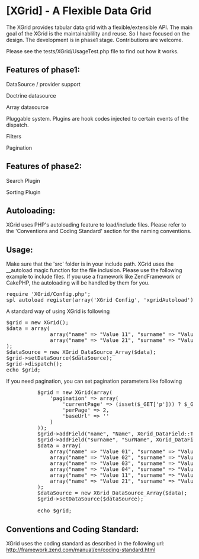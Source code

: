 [XGrid] - A Flexible Data Grid 
==================================================

The XGrid provides tabular data grid with a flexible/extensible API. 
The main goal of the XGrid is the maintainablility and reuse. So I have focused on the design. 
The development is in phase1 stage. Contributions are welcome. 

Please see the tests/XGrid/UsageTest.php file to find out how it works.

Features of phase1:
-------------------

DataSource / provider support

Doctrine datasource

Array datasource

Pluggable system. Plugins are hook codes injected to certain events of the dispatch.

Filters

Pagination

Features of phase2:
-------------------

Search Plugin

Sorting Plugin

Autoloading:
------------

XGrid uses PHP's autoloading feature to load/include files. Please refer to the 'Conventions and Coding Standard' section for the naming conventions.

Usage:
------

Make sure that the 'src' folder is in your include path. XGrid uses the __autoload magic function for the file inclusion. Please use the following example to include files. If you use a framework like ZendFramework or CakePHP, the autoloading will be handled by them for you.

<pre>
require 'XGrid/Config.php';
spl_autoload_register(array('XGrid_Config', 'xgridAutoload'));
</pre>

A standard way of using XGrid is following

<pre>
$grid = new XGrid();
$data = array(
              array("name" => "Value 11", "surname" => "Value 12"),
              array("name" => "Value 21", "surname" => "Value 22")
);
$dataSource = new XGrid_DataSource_Array($data);
$grid->setDataSource($dataSource);
$grid->dispatch();
echo $grid;
</pre>

If you need pagination, you can set pagination parameters like following

<pre>
          $grid = new XGrid(array(
              'pagination' => array(
                  'currentPage' => (isset($_GET['p'])) ? $_GET['p'] : 1 ,
                  'perPage' => 2,
                  'baseUrl' => ''
              )
          ));
          $grid->addField("name", "Name", XGrid_DataField::TEXT);
          $grid->addField("surname", "SurName", XGrid_DataField::TEXT);
          $data = array(
              array("name" => "Value 01", "surname" => "Value 00"),
              array("name" => "Value 02", "surname" => "Value 00"),
              array("name" => "Value 03", "surname" => "Value 00"),
              array("name" => "Value 04", "surname" => "Value 00"),
              array("name" => "Value 11", "surname" => "Value 12"),
              array("name" => "Value 21", "surname" => "Value 22")
          );
          $dataSource = new XGrid_DataSource_Array($data);
          $grid->setDataSource($dataSource);

          echo $grid;
</pre>

Conventions and Coding Standard:
--------------------------------

XGrid uses the coding standard as described in the following url: http://framework.zend.com/manual/en/coding-standard.html